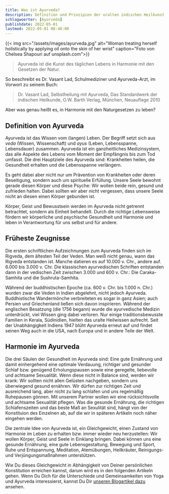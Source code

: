 ```yaml
---
title: Was ist Ayurveda?
description: Definition und Prinzipien der uralten indischen Heilkunst
schlagwoerter: [Ayurveda]
publishdate: 2022-05-01
lastmod: 2022-05-01 08:48:00
---
```


{{< img src="/assets/images/ayurveda.jpg" alt="Woman treating herself holistically by applying oil onto the skin of her wrist" caption="Foto von Chelsea Shapouri auf unsplash.com">}}

>  Ayurveda ist die Kunst des täglichen Lebens in Harmonie mit den Gesetzen der Natur.

So beschreibt es Dr. Vasant Lad, Schulmediziner und Ayurveda-Arzt, im Vorwort zu seinem Buch: 
> Dr. Vasant Lad, Selbstheilung mit Ayurveda, Das Standardwerk der indischen Heilkunde, O.W. Barth Verlag, München, Neuauflage 2010

Aber was genau heißt es, in Harmonie mit den Naturgesetzen zu leben?


## Definition von Ayurveda

Ayurveda ist das Wissen vom (langen) Leben. Der Begriff setzt sich aus *veda* (Wissen, Wissenschaft) und *ayus* (Leben, Lebensspanne, Lebensdauer) zusammen. Ayurveda ist ein ganzheitliches Medizinsystem, das alle Aspekte des Lebens vom Moment der Empfängnis bis zum Tod umfasst. Die drei Hauptziele des Ayurveda sind: Krankheiten heilen, die Gesundheit erhalten und die Lebensspanne verlängern. 

Es geht dabei aber nicht nur um Prävention von Krankheiten oder deren Beseitigung, sondern auch um spirituelle Erfüllung. Unsere Seele bewohnt gerade diesen Körper und diese Psyche: Wir wollen beide rein, gesund und zufrieden halten. Dabei sollten wir aber nicht vergessen, dass unsere Seele nicht an diesen einen Körper gebunden ist. 

Körper, Geist und Bewusstsein werden im Ayurveda nicht getrennt betrachtet, sondern als Einheit behandelt. Durch die richtige Lebensweise fördern wir körperliche und psychische Gesundheit und Harmonie und leben in Verantwortung für uns selbst und für andere.


## Früheste Zeugnisse

Die ersten schriftlichen Aufzeichnungen zum Ayurveda finden sich im Rigveda, dem ältesten Teil der Veden. Man weiß nicht genau, wann das Rigveda entstanden ist. Manche datieren es auf 10.000 v. Chr., andere auf. 6.000 bis 3.000 v. Chr. Die klassischen ayurvedischen Schriften entstanden dann in der vedischen Zeit zwischen 3.000 und 600 v. Chr.: Die Caraka-Samhita und die Sushruta-Samhita. 

Während der buddhistischen Epoche (ca. 600 v. Chr. bis 1.000 n. Chr.) wurden zwar die Veden in Indien abgelehnt, nicht jedoch Ayurveda. Buddhistische Wandermönche verbreiteten es sogar in ganz Asien; auch Persien und Griechenland ließen sich davon inspirieren. Während der englischen Besatzung (die 1756 begann) wurde die ayurvedische Medizin unterdrückt, viel Wissen ging dabei verloren. Nur einige traditionsbewusste Familien in Kerala, Südinidien, hielten das uralte Heilwissen aufrecht. Seit der Unabhängigkeit Indiens 1947  blüht Ayurveda erneut auf und findet seinen Weg auch in die USA, nach Europa und in andere Teile der Welt.


## Harmonie im Ayurveda

Die drei Säulen der Gesundheit im Ayurveda sind: Eine gute Ernährung und damit einhergehend eine optimale Verdauung, richtiger und gesunder Schlaf bzw. genügend Erholungspausen sowie eine geregelte, liebevolle und achtsame Sexualität. Wenn diese nicht in Balance sind, werden wir krank: Wir sollten nicht allen Gelüsten nachgeben, sondern uns überwiegend gesund ernähren. Wir dürfen zur richtigen Zeit und ausreichend lang, aber nicht zu lang schlafen und uns regelmäßig Ruhepausen gönnen. Mit unserem Partner wollen wir eine rücksichtsvolle und achtsame Sexualität pflegen. Was die gesunde Ernährung, die richtigen Schlafenszeiten und das beste Maß an Sexulität sind, hängt von der Konstituion des Einzelnen ab, auf die wir in späteren Artikeln noch näher eingehen werden. 

Die zentrale Idee von Ayurveda ist, ein Gleichgewicht, einen Zustand von Harmonie im Leben zu erhalten bzw. immer wieder neu herzustellen: Wir wollen Körper, Geist und Seele in Einklang bringen. Dabei können uns eine gesunde Ernährung, eine gute Lebensgestaltung, Bewegung und Sport, Ruhe und Entspannung, Meditation, Atemübungen, Heilkräuter, Reinigungs- und Verjüngungsmaßnahmen unterstützen.

Wie Du dieses Gleichgewicht in Abhängigkeit von Deiner persönlichen Konstitution erreichen kannst, darum wird es in den folgenden Artikeln gehen. Wenn Du Dich für die Unterschiede und Gemeinsamkeiten von Yoga und Ayurveda interessierst, kannst Du Dir [unseren Blogartikel dazu][1] ansehen.

[1]: /artikel/2019/yoga-ayurveda/